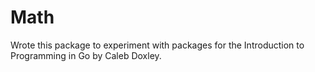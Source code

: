 # Math

Wrote this package to experiment with packages for the Introduction to Programming in Go by Caleb Doxley.
